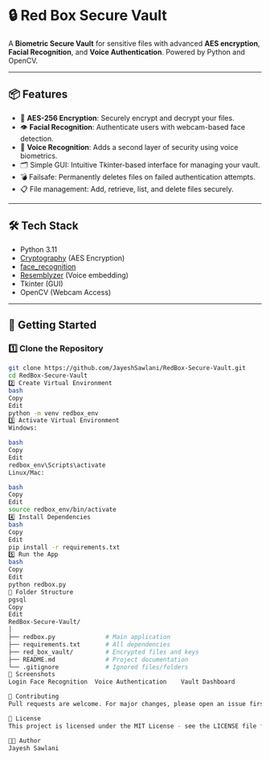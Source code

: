 # 🔒 Red Box Secure Vault

A **Biometric Secure Vault** for sensitive files with advanced **AES encryption**, **Facial Recognition**, and **Voice Authentication**. Powered by Python and OpenCV.  

---

## 📦 Features

- 🔐 **AES-256 Encryption**: Securely encrypt and decrypt your files.
- 👁️ **Facial Recognition**: Authenticate users with webcam-based face detection.
- 🎤 **Voice Recognition**: Adds a second layer of security using voice biometrics.
- 🗂️ Simple GUI: Intuitive Tkinter-based interface for managing your vault.
- 💣 Failsafe: Permanently deletes files on failed authentication attempts.
- 📋 File management: Add, retrieve, list, and delete files securely.

---

## 🛠️ Tech Stack

- Python 3.11
- [Cryptography](https://cryptography.io/) (AES Encryption)
- [face_recognition](https://github.com/ageitgey/face_recognition)
- [Resemblyzer](https://github.com/resemble-ai/Resemblyzer) (Voice embedding)
- Tkinter (GUI)
- OpenCV (Webcam Access)

---

## 🚀 Getting Started

### 1️⃣ Clone the Repository
```bash
git clone https://github.com/JayeshSawlani/RedBox-Secure-Vault.git
cd RedBox-Secure-Vault
2️⃣ Create Virtual Environment
bash
Copy
Edit
python -m venv redbox_env
3️⃣ Activate Virtual Environment
Windows:

bash
Copy
Edit
redbox_env\Scripts\activate
Linux/Mac:

bash
Copy
Edit
source redbox_env/bin/activate
4️⃣ Install Dependencies
bash
Copy
Edit
pip install -r requirements.txt
5️⃣ Run the App
bash
Copy
Edit
python redbox.py
📂 Folder Structure
pgsql
Copy
Edit
RedBox-Secure-Vault/
│
├── redbox.py              # Main application
├── requirements.txt       # All dependencies
├── red_box_vault/         # Encrypted files and keys
├── README.md              # Project documentation
└── .gitignore             # Ignored files/folders
📸 Screenshots
Login Face Recognition	Voice Authentication	Vault Dashboard

🤝 Contributing
Pull requests are welcome. For major changes, please open an issue first to discuss what you would like to change.

📜 License
This project is licensed under the MIT License - see the LICENSE file for details.

👨‍💻 Author
Jayesh Sawlani

